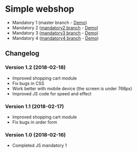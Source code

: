 # Simple webshop
* Mandatory 1 (master branch - [Demo](https://nguyenkhois.github.io/js-mandatory-web-shop/views/))
* Mandatory 2 ([mandatory2 branch](https://github.com/nguyenkhois/js-mandatory-web-shop/tree/mandatory2) - [Demo](https://nguyenkhois.github.io/js-mandatory-web-shop/demo/mandatory2/views/))
* Mandatory 3 ([mandatory3 branch](https://github.com/nguyenkhois/js-mandatory-web-shop/tree/mandatory3) - [Demo](https://nguyenkhois.github.io/js-mandatory-web-shop/demo/mandatory3/views/))
* Mandatory 4 ([mandatory4 branch](https://github.com/nguyenkhois/js-mandatory-web-shop/tree/mandatory4) - [Demo](https://nguyenkhois.github.io/js-mandatory-web-shop/demo/mandatory4/views/))

## Changelog
### Version 1.2 (2018-02-18)
* Improved shopping cart module
* Fix bugs in CSS
* Work better with mobile device (the screen is under 768px)
* Improved JS code for speed and effect

### Version 1.1 (2018-02-17)
* Improved shopping cart module
* Fix bugs in order form

### Version 1.0 (2018-02-16)
* Completed JS mandatory 1